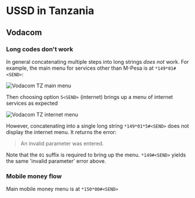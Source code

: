 # USSD in Tanzania

## Vodacom

### Long codes don't work

In general concatenating multiple steps into long strings *does not* work. For example, the main menu for services other than M-Pesa is at `*149*01#<SEND>`:

![Vodacom TZ main menu](/master/images/tz/vodacom_main.jpg?raw=true)

Then choosing option `5<SEND>` (internet) brings up a menu of internet services as expected

![Vodacom TZ internet menu](/master/images/tz/vodacom_internet.jpg?raw=true)

However, concatenating into a single long string `*149*01*5#<SEND>` does not display the internet menu. It returns the error:

  > An invalid parameter was entered.

Note that the `01` suffix is required to bring up the menu. `*149#<SEND>` yields the same 'invalid parameter' error above.

### Mobile money flow

Main mobile money menu is at `*150*00#<SEND>`